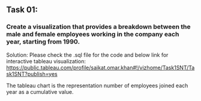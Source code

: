 ## Task 01:
### Create a visualization that provides a breakdown between the male and female employees working in the company each year, starting from 1990. 

Solution: 
Please check the .sql file for the code and below link for interactive tableau visualization:
https://public.tableau.com/profile/saikat.omar.khan#!/vizhome/Task1SNT/Task1SNT?publish=yes 

The tableau chart is the representation number of employees joined each year as a cumulative value. 

